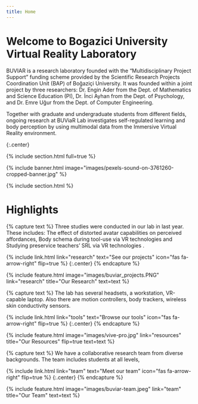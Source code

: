 ```yaml
---
title: Home
---
```


# Welcome to Bogazici University Virtual Reality Laboratory

BUVIAR is a research laboratory founded with the “Multidisciplinary Project Support” funding scheme provided by the Scientific Research Projects Coordination Unit (BAP) of Boğaziçi University. It was founded within a joint project by three researchers: Dr. Engin Ader from the Dept. of Mathematics and Science Education (PI), Dr. İnci Ayhan from the Dept. of Psychology, and Dr. Emre Uğur from the Dept. of Computer Engineering.

Together with graduate and undergraduate students from different fields, ongoing research at BUViaR Lab investigates self-regulated learning and body perception by using multimodal data from the Immersive Virtual Reality environment.


{:.center}

{% include section.html full=true %}

{% include banner.html image="images/pexels-sound-on-3761260-cropped-banner.jpg" %}

{% include section.html %}

# Highlights

{% capture text %}
Three studies were conducted in our lab in last year. These includes: The effect of distorted avatar capabilities on perceived affordances, Body schema during tool-use via VR technologies and Studying preservice teachers’ SRL via VR technologies .

{%
  include link.html
  link="research"
  text="See our projects"
  icon="fas fa-arrow-right"
  flip=true
%}
{:.center}
{% endcapture %}

{%
  include feature.html
  image="images/buviar_projects.PNG"
  link="research"
  title="Our Research"
  text=text
%}

{% capture text %}
The lab has several headsets, a workstation, VR-capable laptop. Also there are motion controllers, body trackers, wireless skin conductivity sensors.


{%
  include link.html
  link="tools"
  text="Browse our tools"
  icon="fas fa-arrow-right"
  flip=true
%}
{:.center}
{% endcapture %}

{%
  include feature.html
  image="images/vive-pro.jpg"
  link="resources"
  title="Our Resources"
  flip=true
  text=text
%}

{% capture text %}
We have a collaborative research team from diverse backgrounds. The team includes students at all levels,


{%
  include link.html
  link="team"
  text="Meet our team"
  icon="fas fa-arrow-right"
  flip=true
%}
{:.center}
{% endcapture %}

{%
  include feature.html
  image="images/buviar-team.jpeg"
  link="team"
  title="Our Team"
  text=text
%}



